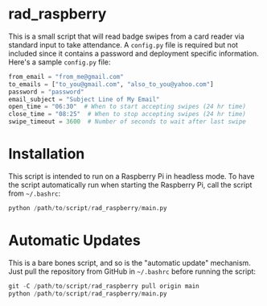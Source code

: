 # rad_raspberry

This is a small script that will read badge swipes from a card reader via standard input to take attendance. A `config.py` file is required but not included since it contains a password and deployment specific information. Here's a sample `config.py` file:

```python
from_email = "from_me@gmail.com"
to_emails = ["to_you@gmail.com", "also_to_you@yahoo.com"]
password = "password"
email_subject = "Subject Line of My Email"
open_time = "06:30"  # When to start accepting swipes (24 hr time)
close_time = "08:25"  # When to stop accepting swipes (24 hr time)
swipe_timeout = 3600  # Number of seconds to wait after last swipe
```

# Installation

This script is intended to run on a Raspberry Pi in headless mode. To have the script automatically run when starting the Raspberry Pi, call the script from `~/.bashrc`:

```python
python /path/to/script/rad_raspberry/main.py
````

# Automatic Updates

This is a bare bones script, and so is the "automatic update" mechanism. Just pull the repository from GitHub in `~/.bashrc` before running the script:

```python
git -C /path/to/script/rad_raspberry pull origin main
python /path/to/script/rad_raspberry/main.py
```
